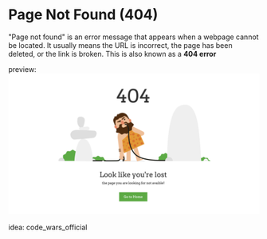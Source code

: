 # Page Not Found (404)
"Page not found" 
is an error message that appears when a webpage cannot be located. It usually means the URL is incorrect, the page has been deleted, or the link is broken. This is also known as a **404 error**

preview:
 ![](image/image.png)


idea: code_wars_official
